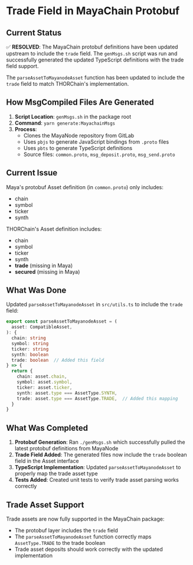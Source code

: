 # Trade Field in MayaChain Protobuf

## Current Status

✅ **RESOLVED**: The MayaChain protobuf definitions have been updated upstream to include the `trade` field. The `genMsgs.sh` script was run and successfully generated the updated TypeScript definitions with the trade field support.

The `parseAssetToMayanodeAsset` function has been updated to include the `trade` field to match THORChain's implementation.

## How MsgCompiled Files Are Generated

1. **Script Location**: `genMsgs.sh` in the package root
2. **Command**: `yarn generate:MayachainMsgs`
3. **Process**:
   - Clones the MayaNode repository from GitLab
   - Uses `pbjs` to generate JavaScript bindings from `.proto` files
   - Uses `pbts` to generate TypeScript definitions
   - Source files: `common.proto`, `msg_deposit.proto`, `msg_send.proto`

## Current Issue

Maya's protobuf Asset definition (in `common.proto`) only includes:
- chain
- symbol
- ticker
- synth

THORChain's Asset definition includes:
- chain
- symbol
- ticker
- synth
- **trade** (missing in Maya)
- **secured** (missing in Maya)

## What Was Done

Updated `parseAssetToMayanodeAsset` in `src/utils.ts` to include the `trade` field:

```typescript
export const parseAssetToMayanodeAsset = (
  asset: CompatibleAsset,
): {
  chain: string
  symbol: string
  ticker: string
  synth: boolean
  trade: boolean  // Added this field
} => {
  return {
    chain: asset.chain,
    symbol: asset.symbol,
    ticker: asset.ticker,
    synth: asset.type === AssetType.SYNTH,
    trade: asset.type === AssetType.TRADE,  // Added this mapping
  }
}
```

## What Was Completed

1. **Protobuf Generation**: Ran `./genMsgs.sh` which successfully pulled the latest protobuf definitions from MayaNode
2. **Trade Field Added**: The generated files now include the `trade` boolean field in the Asset interface
3. **TypeScript Implementation**: Updated `parseAssetToMayanodeAsset` to properly map the trade asset type
4. **Tests Added**: Created unit tests to verify trade asset parsing works correctly

## Trade Asset Support

Trade assets are now fully supported in the MayaChain package:
- The protobuf layer includes the `trade` field
- The `parseAssetToMayanodeAsset` function correctly maps `AssetType.TRADE` to the trade boolean
- Trade asset deposits should work correctly with the updated implementation